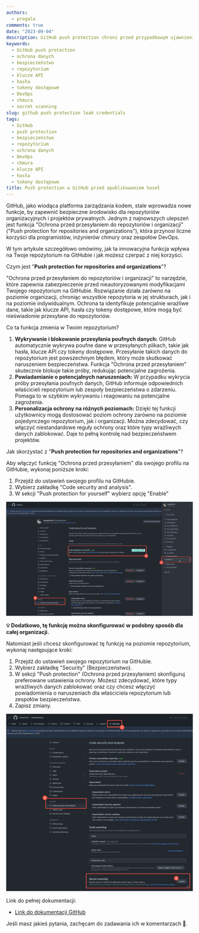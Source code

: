 ```yaml
---
authors:
  - progala
comments: true
date: "2023-09-04"
description: GitHub push protection chroni przed przypadkowym ujawnieniem haseł, kluczy API i tokenów. Zwiększ bezpieczeństwo repozytorium — sprawdź jak!
keywords:
  - GitHub push protection
  - ochrona danych
  - bezpieczeństwo
  - repozytorium
  - klucze API
  - hasła
  - tokeny dostępowe
  - DevOps
  - chmura
  - secret scanning
slug: github push protection leak credentials
tags:
  - GitHub
  - push protection
  - bezpieczeństwo
  - repozytorium
  - ochrona danych
  - DevOps
  - chmura
  - klucze API
  - hasła
  - tokeny dostępowe
title: Push protection w GitHub przed opublikowaniem haseł
---
```


GitHub, jako wiodąca platforma zarządzania kodem, stale wprowadza nowe funkcje, by zapewnić bezpieczne środowisko dla repozytoriów organizacyjnych i projektów prywatnych. Jednym z najnowszych ulepszeń jest funkcja "Ochrona przed przesyłaniem do repozytoriów i organizacji" ("Push protection for repositories and organizations"), która przynosi liczne korzyści dla programistów, inżynierów chmury oraz zespołów DevOps.

W tym artykule szczegółowo omówimy, jak ta innowacyjna funkcja wpływa na Twoje repozytorium na GitHubie i jak możesz czerpać z niej korzyści.

Czym jest "**Push protection for repositories and organizations**"?

"Ochrona przed przesyłaniem do repozytoriów i organizacji" to narzędzie, które zapewnia zabezpieczenie przed nieautoryzowanymi modyfikacjami Twojego repozytorium na GitHubie. Rozwiązanie działa zarówno na poziomie organizacji, chroniąc wszystkie repozytoria w jej strukturach, jak i na poziomie indywidualnym. Ochrona ta identyfikuje potencjalnie wrażliwe dane, takie jak klucze API, hasła czy tokeny dostępowe, które mogą być nieświadomie przesyłane do repozytoriów.

Co ta funkcja zmienia w Twoim repozytorium?

<!--truncate-->

1. **Wykrywanie i blokowanie przesyłania poufnych danych:** GitHub automatycznie wykrywa poufne dane w przesyłanych plikach, takie jak hasła, klucze API czy tokeny dostępowe. Przesyłanie takich danych do repozytorium jest powszechnym błędem, który może skutkować naruszeniem bezpieczeństwa. Funkcja "Ochrona przed przesyłaniem" skutecznie blokuje takie próby, redukując potencjalne zagrożenia.
2. **Powiadamianie o potencjalnych naruszeniach:** W przypadku wykrycia próby przesyłania poufnych danych, GitHub informuje odpowiednich właścicieli repozytorium lub zespoły bezpieczeństwa o zdarzeniu. Pomaga to w szybkim wykrywaniu i reagowaniu na potencjalne zagrożenia.
3. **Personalizacja ochrony na różnych poziomach:** Dzięki tej funkcji użytkownicy mogą dostosować poziom ochrony zarówno na poziomie pojedynczego repozytorium, jak i organizacji. Można zdecydować, czy włączyć niestandardowe reguły ochrony oraz które typy wrażliwych danych zablokować. Daje to pełną kontrolę nad bezpieczeństwem projektów.

Jak skorzystać z "**Push protection for repositories and organizations**"?

Aby włączyć funkcję "Ochrona przed przesyłaniem" dla swojego profilu na GitHubie, wykonaj poniższe kroki:

1. Przejdź do ustawień swojego profilu na GitHubie.
2. Wybierz zakładkę "Code security and analysis".
3. W sekcji "Push protection for yourself" wybierz opcję "Enable"

![Zrzut ekranu przedstawiający konfigurację ochrony push w GitHubie](images/2023-09-04_13-43-26.png)

<aside>

**💡 Dodatkowo, tę funkcję można skonfigurować w podobny sposób dla całej organizacji.**

</aside>

Natomiast jeśli chcesz skonfigurować tę funkcję na poziomie repozytorium, wykonaj następujące kroki:

1. Przejdź do ustawień swojego repozytorium na GitHubie.
2. Wybierz zakładkę "Security" (Bezpieczeństwo).
3. W sekcji "Push protection" (Ochrona przed przesyłaniem) skonfiguruj preferowane ustawienia ochrony. Możesz zdecydować, które typy wrażliwych danych zablokować oraz czy chcesz włączyć powiadomienia o naruszeniach dla właściciela repozytorium lub zespołów bezpieczeństwa.
4. Zapisz zmiany.

![Zrzut ekranu przedstawiający ustawienia ochrony push w repozytorium GitHub](images/2023-09-04_13-53-10.png)

Link do pełnej dokumentacji:

* [Link do dokumentacji GitHub](https://docs.github.com/en/enterprise-cloud@latest/code-security/secret-scanning/push-protection-for-repositories-and-organizations)

Jeśli masz jakieś pytania, zachęcam do zadawania ich w komentarzach 🙂.
